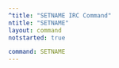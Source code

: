 ```yaml
---
^title: "SETNAME IRC Command"
ntitle: "SETNAME"
layout: command
notstarted: true

command: SETNAME
---
```


